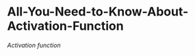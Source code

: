 # All-You-Need-to-Know-About-Activation-Function
<h6>Activation function</h6>
<img href='https://github.com/Swapnil-Safkat/All-You-Need-to-Know-About-Activation-Function/blob/main/assets/activation_function.jpg'></img>
